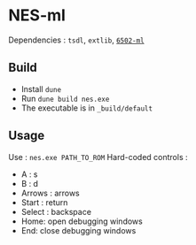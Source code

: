 # NES-ml

Dependencies : `tsdl`, `extlib`, [`6502-ml`](https://github.com/Firobe/6502-ml)

## Build

- Install `dune`
- Run `dune build nes.exe`
- The executable is in `_build/default`

## Usage

Use : `nes.exe PATH_TO_ROM`
Hard-coded controls :
- A : s
- B : d
- Arrows : arrows
- Start : return
- Select : backspace
- Home: open debugging windows
- End: close debugging windows
